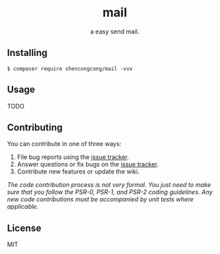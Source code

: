 <h1 align="center"> mail </h1>

<p align="center"> a easy send mail.</p>


## Installing

```shell
$ composer require shencongcong/mail -vvv
```

## Usage

TODO

## Contributing

You can contribute in one of three ways:

1. File bug reports using the [issue tracker](https://github.com/shencongcong/mail/issues).
2. Answer questions or fix bugs on the [issue tracker](https://github.com/shencongcong/mail/issues).
3. Contribute new features or update the wiki.

_The code contribution process is not very formal. You just need to make sure that you follow the PSR-0, PSR-1, and PSR-2 coding guidelines. Any new code contributions must be accompanied by unit tests where applicable._

## License

MIT